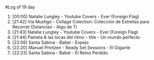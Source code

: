 #Log of 19 day

1. [00:00] Natalie Lungley - Youtube Covers - Ever (Foreign Flag)
1. [21:42] Vía Mushgó - Collage Colection: Colección de Estrellas para Recorrer Distancias - Algo de Ti
1. [21:43] Natalie Lungley - Youtube Covers - Ever (Foreign Flag)
1. [21:44] Pamela & las locas del ritmo - title - Un mundo perfecto
1. [22:08] Santa Sabina - Babel - Espejo
1. [22:20] Manuel Printzen - Ready Set Sessions - El Gigante
1. [22:23] Santa Sabina - Babel - El Reino Perdido
